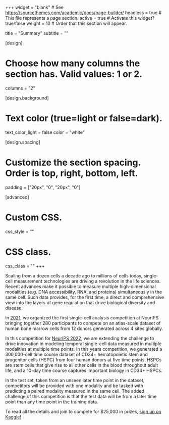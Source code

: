 +++
widget = "blank"  # See https://sourcethemes.com/academic/docs/page-builder/
headless = true  # This file represents a page section.
active = true  # Activate this widget? true/false
weight = 10  # Order that this section will appear.

title = "Summary"
subtitle = ""

[design]
  # Choose how many columns the section has. Valid values: 1 or 2.
  columns = "2"

[design.background]
  # Text color (true=light or false=dark).
  text_color_light = false
  color = "white"

[design.spacing]
  # Customize the section spacing. Order is top, right, bottom, left.
  padding = ["20px", "0", "20px", "0"]

[advanced]
 # Custom CSS.
 css_style = ""

 # CSS class.
 css_class = ""
+++

Scaling from a dozen cells a decade ago to millions of cells today, single-cell measurement technologies are driving a revolution in the life sciences. Recent advances make it possible to measure multiple high-dimensional modalities (e.g. DNA accessibility, RNA, and proteins) simultaneously in the same cell. Such data provides, for the first time, a direct and comprehensive view into the layers of gene regulation that drive biological diversity and disease.

In [2021](https://openproblems.bio/neurips_2021), we organized the first single-cell analysis competition at NeurIPS bringing together 280 participants to compete on an atlas-scale dataset of human bone marrow cells from 12 donors generated across 4 sites globally. 

In this competition for [NeurIPS 2022](https://neurips.cc/Conferences/2022/CompetitionTrack), we are extending the challenge to drive innovation in modeling temporal single-cell data measured in multiple modalities at multiple time points. In this years competition, we generated a 300,000-cell time course dataset of CD34+ hematopoietic stem and progenitor cells (HSPC) from four human donors at five time points. HSPCs are stem cells that give rise to all other cells in the blood throughout adult life, and a 10-day time course captures important biology in CD34+ HSPCs.

In the test set, taken from an unseen later time point in the dataset, competitors will be provided with one modality and be tasked with predicting a paired modality measured in the same cell. The added challenge of this competition is that the test data will be from a later time point than any time point in the training data.

To read all the details and join to compete for $25,000 in prizes, [sign up on Kaggle!](https://www.kaggle.com/competitions/open-problems-multimodal/)
